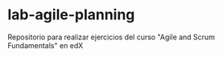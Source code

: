 # lab-agile-planning
Repositorio para realizar ejercicios del curso "Agile and Scrum Fundamentals" en edX
